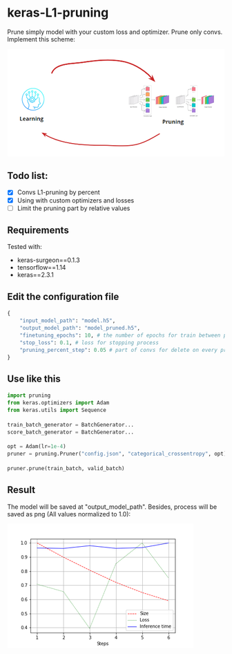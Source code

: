 # keras-L1-pruning

Prune simply model with your custom loss and optimizer. Prune only convs. 
Implement this scheme:

![picture](https://raw.githubusercontent.com/PaginDm/keras-L1-pruning/master/images/pruning.png)

## Todo list:
- [x] Convs L1-pruning by percent
- [x] Using with custom optimizers and losses
- [ ] Limit the pruning part by relative values

## Requirements
Tested with:
 - keras-surgeon==0.1.3
 - tensorflow==1.14
 - keras==2.3.1


## Edit the configuration file
```python
{
    "input_model_path": "model.h5",
    "output_model_path": "model_pruned.h5",
    "finetuning_epochs": 10, # the number of epochs for train between pruning steps
    "stop_loss": 0.1, # loss for stopping process
    "pruning_percent_step": 0.05 # part of convs for delete on every pruning step
}

```

## Use like this
```python
import pruning
from keras.optimizers import Adam
from keras.utils import Sequence

train_batch_generator = BatchGenerator...
score_batch_generator = BatchGenerator...

opt = Adam(lr=1e-4)
pruner = pruning.Pruner("config.json", "categorical_crossentropy", opt)

pruner.prune(train_batch, valid_batch)
```

## Result
The model will be saved at "output_model_path". Besides, process will be saved as png (All values normalized to 1.0):

![picture](https://raw.githubusercontent.com/PaginDm/keras-L1-pruning/master/images/pruning_res.png)
